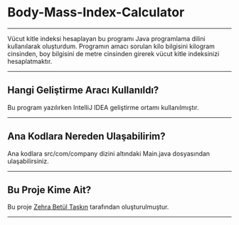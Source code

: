 # Body-Mass-Index-Calculator
---
Vücut kitle indeksi hesaplayan bu programı Java programlama dilini kullanılarak oluşturdum. Programın amacı sorulan kilo bilgisini kilogram cinsinden, boy bilgisini de metre cinsinden girerek vücut kitle indeksinizi hesaplatmaktır. 

---

## Hangi Geliştirme Aracı Kullanıldı?

Bu program yazılırken IntelliJ IDEA geliştirme ortamı kullanılmıştır. 

---

## Ana Kodlara Nereden Ulaşabilirim?

Ana kodlara src/com/company dizini altındaki Main.java dosyasından ulaşabilirsiniz.

---

## Bu Proje Kime Ait?

Bu proje [Zehra Betül Taşkın](https://github.com/zehrabetultaskin/) tarafından oluşturulmuştur.

----


